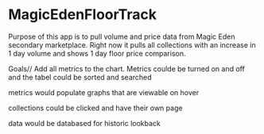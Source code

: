 # MagicEdenFloorTrack

Purpose of this app is to pull volume and price data from Magic Eden secondary marketplace.  Right now it pulls all collections with an increase in 1 day volume and shows 1 day floor price comparison.

Goals//
Add all metrics to the chart.  Metrics coulde be turned on and off and the tabel could be sorted and searched

metrics would populate graphs that are viewable on hover

collections could be clicked and have their own page

data would be databased for historic lookback


